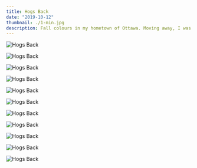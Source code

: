 ```yaml
---
title: Hogs Back
date: "2019-10-12"
thumbnail: ./1-min.jpg
description: Fall colours in my hometown of Ottawa. Moving away, I was shocked how little the leaves change. Glad to be able to capture the beauty of it with my Pixel.
---
```


<div class="kg-card kg-image-card kg-width-full">

![Hogs Back](./2-min.jpg)

</div>

<div class="kg-card kg-image-card kg-width-full">

![Hogs Back](./3-min.jpg)

</div>

<div class="kg-card kg-image-card kg-width-full">

![Hogs Back](./4-min.jpg)

</div>

<div class="kg-card kg-image-card kg-width-full">

![Hogs Back](./5-min.jpg)

</div>

<div class="kg-card kg-image-card kg-width-full">

![Hogs Back](./6-min.jpg)

</div>

<div class="kg-card kg-image-card kg-width-full">

![Hogs Back](./7-min.jpg)

</div>

<div class="kg-card kg-image-card kg-width-full">

![Hogs Back](./8-min.jpg)

</div>

<div class="kg-card kg-image-card kg-width-full">

![Hogs Back](./9-min.jpg)

</div>

 <div class="kg-card kg-image-card kg-width-full">

![Hogs Back](./10-min.jpg)

</div>

<div class="kg-card kg-image-card kg-width-full">

![Hogs Back](./11-min.jpg)

</div>

<div class="kg-card kg-image-card kg-width-full">

![Hogs Back](./12-min.jpg)

</div>
